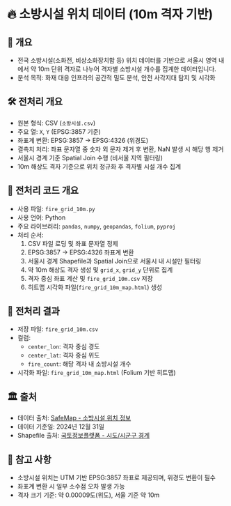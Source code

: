 # 🔥 소방시설 위치 데이터 (10m 격자 기반)

## 📌 개요
- 전국 소방시설(소화전, 비상소화장치함 등) 위치 데이터를 기반으로 서울시 영역 내에서 약 10m 단위 격자로 나누어 격자별 소방시설 개수를 집계한 데이터입니다.
- 분석 목적: 화재 대응 인프라의 공간적 밀도 분석, 안전 사각지대 탐지 및 시각화

## 🛠 전처리 개요
- 원본 형식: CSV (`소방시설.csv`)
- 주요 열: `X`, `Y` (EPSG:3857 기준)
- 좌표계 변환: EPSG:3857 → EPSG:4326 (위경도)
- 결측치 처리: 좌표 문자열 중 숫자 외 문자 제거 후 변환, NaN 발생 시 해당 행 제거
- 서울시 경계 기준 Spatial Join 수행 (비서울 지역 필터링)
- 10m 해상도 격자 기준으로 위치 정규화 후 격자별 시설 개수 집계

## 🔁 전처리 코드 개요
- 사용 파일: `fire_grid_10m.py`
- 사용 언어: Python
- 주요 라이브러리: `pandas`, `numpy`, `geopandas`, `folium`, `pyproj`
- 처리 순서:
  1. CSV 파일 로딩 및 좌표 문자열 정제
  2. EPSG:3857 → EPSG:4326 좌표계 변환
  3. 서울시 경계 Shapefile과 Spatial Join으로 서울시 내 시설만 필터링
  4. 약 10m 해상도 격자 생성 및 `grid_x`, `grid_y` 단위로 집계
  5. 격자 중심 좌표 계산 및 `fire_grid_10m.csv` 저장
  6. 히트맵 시각화 파일(`fire_grid_10m_map.html`) 생성

## 📂 전처리 결과
- 저장 파일: `fire_grid_10m.csv`
- 컬럼:
  - `center_lon`: 격자 중심 경도
  - `center_lat`: 격자 중심 위도
  - `fire_count`: 해당 격자 내 소방시설 개수
- 시각화 파일: `fire_grid_10m_map.html` (Folium 기반 히트맵)

## 🏛 출처
- 데이터 출처: [SafeMap - 소방시설 위치 정보](https://www.safemap.go.kr/opna/data/dataView.do)
- 데이터 기준일: 2024년 12월 31일  
- Shapefile 출처: [국토정보플랫폼 - 시도/시군구 경계](https://www.vworld.kr/dtmk/dtmk_ntads_s002.do?datIde=30604&dsId=30604&pageIndex=1&pageSize=10&pageUnit=10&paginationInfo=egovframework.rte.ptl.mvc.tags.ui.pagination.PaginationInfo%40a0667c6&datPageIndex=2&datPageSize=10)

## 📌 참고 사항
- 소방시설 위치는 UTM 기반 EPSG:3857 좌표로 제공되며, 위경도 변환이 필수
- 좌표계 변환 시 일부 소수점 오차 발생 가능
- 격자 크기 기준: 약 0.00009도(위도), 서울 기준 약 10m
